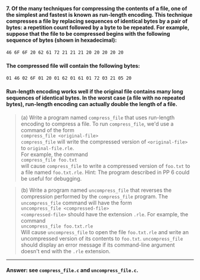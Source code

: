 #### 7. Of the many techniques for compressing the contents of a file, one of the simplest and fastest is known as run-length encoding. This technique compresses a file by replacing sequences of identical bytes by a pair of bytes: a repetition count followed by a byte to be repeated. For example, suppose that the file to be compressed begins with the following sequence of bytes (shown in hexadecimal):

`46 6F 6F 20 62 61 72 21 21 21 20 20 20 20 20`

#### The compressed file will contain the following bytes:

`01 46 02 6F 01 20 01 62 01 61 01 72 03 21 05 20`

#### Run-length encoding works well if the original file contains many long sequences of identical bytes. In the worst case (a file with no repeated bytes), run-length encoding can actually double the length of a file.

> (a) Write a program named `compress_file` that uses run-length encoding to compress a file. To run `compress_file`, we'd use a command of the form  
`compress_file <original-file>`  
> `compress_file` will write the compressed version of `<original-file>` to `original-file.rle`.  
> For example, the command  
`compress_file foo.txt`  
> will cause `compress_file` to write a compressed version of `foo.txt` to a file named `foo.txt.rle`. Hint: The program described in PP 6 could be useful for debugging.  

> (b) Write a program named `uncompress_file` that reverses the compression performed by the `compress_file` program. The `uncompress_file` command will have the form  
`uncompress_file <compressed-file>`  
> `<compressed-file>` should have the extension `.rle`. For example, the command  
`uncompress_file foo.txt.rle`  
> Will cause `uncompress_file` to open the file `foo.txt.rle` and write an uncompressed version of its contents to `foo.txt`. `uncompress_file` should display an error message if its command-line argument doesn't end with the `.rle` extension.

---

#### Answer: see `compress_file.c` and `uncompress_file.c`.
